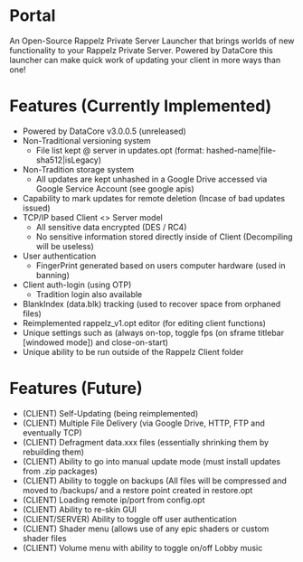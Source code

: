 # Portal
An Open-Source Rappelz Private Server Launcher that brings worlds of new functionality to your Rappelz Private Server. Powered by
DataCore this launcher can make quick work of updating your client in more ways than one!

# Features (Currently Implemented)
- Powered by DataCore v3.0.0.5 (unreleased)
- Non-Traditional versioning system
  - File list kept @ server in updates.opt (format: hashed-name|file-sha512|isLegacy)
- Non-Tradition storage system
  - All updates are kept unhashed in a Google Drive accessed via Google Service Account (see google apis)
- Capability to mark updates for remote deletion (Incase of bad updates issued)
- TCP/IP based Client <> Server model
  - All sensitive data encrypted (DES / RC4)
  - No sensitive information stored directly inside of Client (Decompiling will be useless)
- User authentication 
  - FingerPrint generated based on users computer hardware (used in banning)
- Client auth-login (using OTP)
  - Tradition login also available
- BlankIndex (data.blk) tracking (used to recover space from orphaned files)
- Reimplemented rappelz_v1.opt editor (for editing client functions)
- Unique settings such as (always on-top, toggle fps (on sframe titlebar [windowed mode]) and close-on-start)
- Unique ability to be run outside of the Rappelz Client folder

# Features (Future)
- (CLIENT) Self-Updating (being reimplemented)
- (CLIENT) Multiple File Delivery (via Google Drive, HTTP, FTP and eventually TCP)
- (CLIENT) Defragment data.xxx files (essentially shrinking them by rebuilding them)
- (CLIENT) Ability to go into manual update mode (must install updates from .zip packages)
- (CLIENT) Ability to toggle on backups (All files will be compressed and moved to /backups/ and a restore point created in restore.opt
- (CLIENT) Loading remote ip/port from config.opt
- (CLIENT) Ability to re-skin GUI
- (CLIENT/SERVER) Ability to toggle off user authentication
- (CLIENT) Shader menu (allows use of any epic shaders or custom shader files
- (CLIENT) Volume menu with ability to toggle on/off Lobby music
